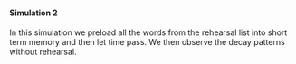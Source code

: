 #### Simulation 2

In this simulation we preload all the words from the rehearsal list into 
short term memory and then let time pass. We then observe the decay patterns 
without rehearsal.
